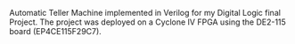 Automatic Teller Machine implemented in Verilog for my Digital Logic final Project. The project was deployed on a Cyclone IV FPGA using the DE2-115 board (EP4CE115F29C7).

